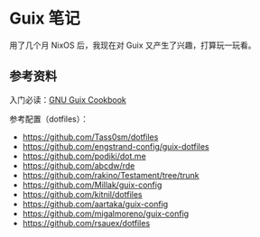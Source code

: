 # Guix 笔记

用了几个月 NixOS 后，我现在对 Guix 又产生了兴趣，打算玩一玩看。

## 参考资料

入门必读：[GNU Guix Cookbook](https://guix.gnu.org/en/cookbook/en/guix-cookbook.html)

参考配置（dotfiles）：

- https://github.com/Tass0sm/dotfiles
- https://github.com/engstrand-config/guix-dotfiles
- https://github.com/podiki/dot.me
- https://github.com/abcdw/rde
- https://github.com/rakino/Testament/tree/trunk
- https://github.com/Millak/guix-config
- https://github.com/kitnil/dotfiles
- https://github.com/aartaka/guix-config
- https://github.com/migalmoreno/guix-config
- https://github.com/rsauex/dotfiles

